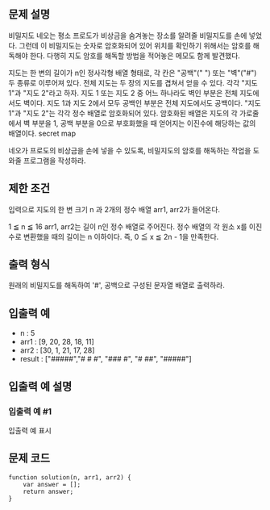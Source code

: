 ## 문제 설명

비밀지도
네오는 평소 프로도가 비상금을 숨겨놓는 장소를 알려줄 비밀지도를 손에 넣었다. 그런데 이 비밀지도는 숫자로 암호화되어 있어 위치를 확인하기 위해서는 암호를 해독해야 한다. 다행히 지도 암호를 해독할 방법을 적어놓은 메모도 함께 발견했다.

지도는 한 변의 길이가 n인 정사각형 배열 형태로, 각 칸은 "공백"(" ") 또는 "벽"("#") 두 종류로 이루어져 있다.
전체 지도는 두 장의 지도를 겹쳐서 얻을 수 있다. 각각 "지도 1"과 "지도 2"라고 하자. 지도 1 또는 지도 2 중 어느 하나라도 벽인 부분은 전체 지도에서도 벽이다. 지도 1과 지도 2에서 모두 공백인 부분은 전체 지도에서도 공백이다.
"지도 1"과 "지도 2"는 각각 정수 배열로 암호화되어 있다.
암호화된 배열은 지도의 각 가로줄에서 벽 부분을 1, 공백 부분을 0으로 부호화했을 때 얻어지는 이진수에 해당하는 값의 배열이다.
secret map

네오가 프로도의 비상금을 손에 넣을 수 있도록, 비밀지도의 암호를 해독하는 작업을 도와줄 프로그램을 작성하라.

## 제한 조건

입력으로 지도의 한 변 크기 n 과 2개의 정수 배열 arr1, arr2가 들어온다.

1 ≦ n ≦ 16
arr1, arr2는 길이 n인 정수 배열로 주어진다.
정수 배열의 각 원소 x를 이진수로 변환했을 때의 길이는 n 이하이다. 즉, 0 ≦ x ≦ 2n - 1을 만족한다.

## 출력 형식

원래의 비밀지도를 해독하여 '#', 공백으로 구성된 문자열 배열로 출력하라.

## 입출력 예

- n : 5
- arr1 : [9, 20, 28, 18, 11]
- arr2 : [30, 1, 21, 17, 28]
- result : ["#####","# # #", "### #", "# ##", "#####"]

## 입출력 예 설명

### 입출력 예 #1
입출력 예 표시

## 문제 코드

```
function solution(n, arr1, arr2) {
    var answer = [];
    return answer;
}
```
